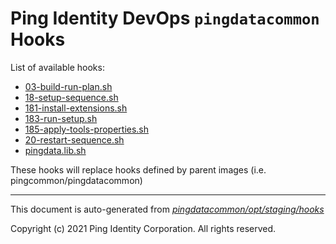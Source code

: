
# Ping Identity DevOps `pingdatacommon` Hooks
List of available hooks:
* [03-build-run-plan.sh](03-build-run-plan.sh.md)
* [18-setup-sequence.sh](18-setup-sequence.sh.md)
* [181-install-extensions.sh](181-install-extensions.sh.md)
* [183-run-setup.sh](183-run-setup.sh.md)
* [185-apply-tools-properties.sh](185-apply-tools-properties.sh.md)
* [20-restart-sequence.sh](20-restart-sequence.sh.md)
* [pingdata.lib.sh](pingdata.lib.sh.md)

These hooks will replace hooks defined by parent images (i.e. pingcommon/pingdatacommon)

---
This document is auto-generated from _[pingdatacommon/opt/staging/hooks](https://github.com/pingidentity/pingidentity-docker-builds/blob/master/pingdatacommon/opt/staging/hooks)_

Copyright (c) 2021 Ping Identity Corporation. All rights reserved.
